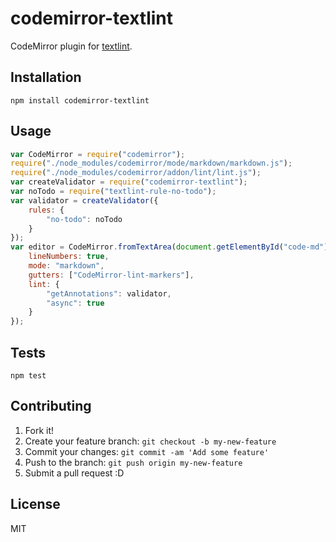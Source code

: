 # codemirror-textlint

CodeMirror plugin for [textlint](https://github.com/textlint/textlint "textlint").

## Installation

    npm install codemirror-textlint

## Usage

```js
var CodeMirror = require("codemirror");
require("./node_modules/codemirror/mode/markdown/markdown.js");
require("./node_modules/codemirror/addon/lint/lint.js");
var createValidator = require("codemirror-textlint");
var noTodo = require("textlint-rule-no-todo");
var validator = createValidator({
    rules: {
        "no-todo": noTodo
    }
});
var editor = CodeMirror.fromTextArea(document.getElementById("code-md"), {
    lineNumbers: true,
    mode: "markdown",
    gutters: ["CodeMirror-lint-markers"],
    lint: {
        "getAnnotations": validator,
        "async": true
    }
});
```
## Tests

    npm test

## Contributing

1. Fork it!
2. Create your feature branch: `git checkout -b my-new-feature`
3. Commit your changes: `git commit -am 'Add some feature'`
4. Push to the branch: `git push origin my-new-feature`
5. Submit a pull request :D

## License

MIT